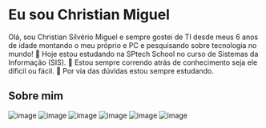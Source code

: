 <h1> Eu sou Christian Miguel </h1> 
Olá, sou Christian Silvério Miguel e sempre gostei de TI desde meus 6 anos de idade montando o meu próprio e PC e pesquisando sobre tecnologia no mundo!
🔭 Hoje estou estudando na SPtech School no curso de Sistemas da Informação (SIS).
🌱 Estou sempre correndo atrás de conhecimento seja ele díficil ou fácil.
💬 Por via das dúvidas estou sempre estudando.

<h2> Sobre mim </h2>

![image](https://github.com/ChrisMiguel/ChrisMiguel/assets/126487944/c9b788a4-6e76-4d83-9ab9-6347a265391e) ![image](https://github.com/ChrisMiguel/ChrisMiguel/assets/126487944/05a4e524-54f6-4610-a3c0-1c19d665af77) ![image](https://github.com/ChrisMiguel/ChrisMiguel/assets/126487944/132ab340-336f-4a61-8754-0a0b5b4c8ab2) ![image](https://github.com/ChrisMiguel/ChrisMiguel/assets/126487944/6b95e272-dce2-4755-842b-0a1c2016f05e) ![image](https://github.com/ChrisMiguel/ChrisMiguel/assets/126487944/52e59a4c-bece-4b58-bd9a-289cbf0fa862) ![image](https://github.com/ChrisMiguel/ChrisMiguel/assets/126487944/154a5930-89ce-4202-b958-0c06c16b5296)





